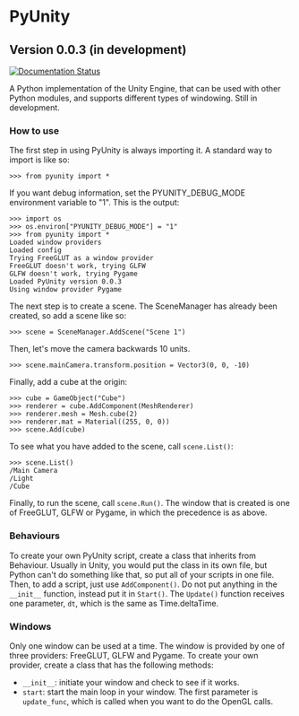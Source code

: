 # PyUnity
## Version 0.0.3 (in development)

[![Documentation Status](https://readthedocs.org/projects/pyunity/badge/?version=latest)](https://pyunity.readthedocs.io/en/latest/?badge=latest)

A Python implementation of the Unity Engine, that can be used with other Python modules, and supports different types of windowing. Still in development.

### How to use
The first step in using PyUnity is always
importing it. A standard way to import is like
so:

    >>> from pyunity import *

If you want debug information, set the
PYUNITY_DEBUG_MODE environment variable to "1".
This is the output:

    >>> import os
    >>> os.environ["PYUNITY_DEBUG_MODE"] = "1"
    >>> from pyunity import *
    Loaded window providers
    Loaded config
    Trying FreeGLUT as a window provider
    FreeGLUT doesn't work, trying GLFW
    GLFW doesn't work, trying Pygame
    Loaded PyUnity version 0.0.3
    Using window provider Pygame

The next step is to create a scene. The SceneManager
has already been created, so add a scene like so:

    >>> scene = SceneManager.AddScene("Scene 1")

Then, let's move the camera backwards 10 units.

    >>> scene.mainCamera.transform.position = Vector3(0, 0, -10)

Finally, add a cube at the origin:

    >>> cube = GameObject("Cube")
    >>> renderer = cube.AddComponent(MeshRenderer)
    >>> renderer.mesh = Mesh.cube(2)
    >>> renderer.mat = Material((255, 0, 0))
    >>> scene.Add(cube)

To see what you have added to the scene, call `scene.List()`:

    >>> scene.List()
    /Main Camera
    /Light
    /Cube

Finally, to run the scene, call `scene.Run()`. The window that
is created is one of FreeGLUT, GLFW or Pygame, in which the
precedence is as above.

### Behaviours
To create your own PyUnity script, create a class that inherits
from Behaviour. Usually in Unity, you would put the class in its
own file, but Python can't do something like that, so put all of
your scripts in one file. Then, to add a script, just use
`AddComponent()`. Do not put anything in the `__init__` function,
instead put it in `Start()`. The `Update()` function receives one
parameter, `dt`, which is the same as Time.deltaTime.

### Windows
Only one window can be used at a time. The window is provided by
one of three providers: FreeGLUT, GLFW and Pygame. To create your
own provider, create a class that has the following methods:

- `__init__`: initiate your window and check to see if it works.
- `start`: start the main loop in your window. The first parameter
    is `update_func`, which is called when you want to do the OpenGL calls.
